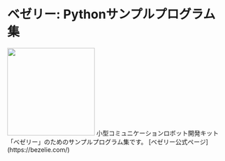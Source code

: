 # ベゼリー: Pythonサンプルプログラム集
<img src="http://imgur.com/GovKnZb.jpg" width="200">  
小型コミュニケーションロボット開発キット「ベゼリー」のためのサンプルプログラム集です。  
[ベゼリー公式ページ](https://bezelie.com/)

